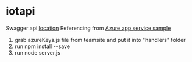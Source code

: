 # iotapi

Swagger api [location](./config/swagger.json)
Referencing from [Azure app service sample](https://docs.microsoft.com/en-us/azure/app-service-api/app-service-api-nodejs-api-app)

1. grab azureKeys.js file from teamsite and put it into "handlers" folder
2. run npm install --save
3. run node server.js